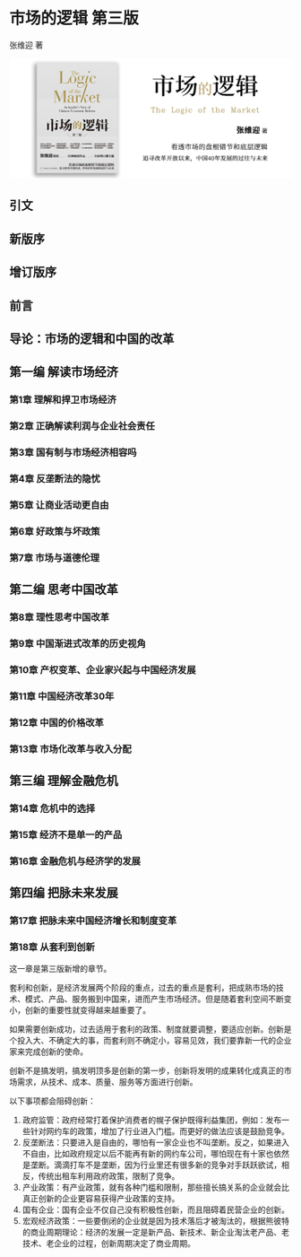 # 市场的逻辑 第三版

张维迎 著

![封面](contents/wx-cover.png)

## 引文

## 新版序

## 增订版序

## 前言

## 导论：市场的逻辑和中国的改革

## 第一编 解读市场经济

### 第1章 理解和捍卫市场经济

### 第2章 正确解读利润与企业社会责任

### 第3章 国有制与市场经济相容吗

### 第4章 反垄断法的隐忧

### 第5章 让商业活动更自由

### 第6章 好政策与坏政策

### 第7章 市场与道德伦理

## 第二编 思考中国改革

### 第8章 理性思考中国改革

### 第9章 中国渐进式改革的历史视角

### 第10章 产权变革、企业家兴起与中国经济发展

### 第11章 中国经济改革30年

### 第12章 中国的价格改革

### 第13章 市场化改革与收入分配

## 第三编 理解金融危机

### 第14章 危机中的选择

### 第15章 经济不是单一的产品

### 第16章 金融危机与经济学的发展

## 第四编 把脉未来发展

### 第17章 把脉未来中国经济增长和制度变革

### 第18章 从套利到创新

这一章是第三版新增的章节。

套利和创新，是经济发展两个阶段的重点，过去的重点是套利，把成熟市场的技术、模式、产品、服务搬到中国来，进而产生市场经济。但是随着套利空间不断变小，创新的重要性就变得越来越重要了。

如果需要创新成功，过去适用于套利的政策、制度就要调整，要适应创新。创新是个投入大、不确定大的事，而套利则不确定小，容易见效，我们要靠新一代的企业家来完成创新的使命。

创新不是搞发明，搞发明顶多是创新的第一步，创新将发明的成果转化成真正的市场需求，从技术、成本、质量、服务等方面进行创新。

以下事项都会阻碍创新：

1. 政府监管：政府经常打着保护消费者的幌子保护既得利益集团，例如：发布一些针对网约车的政策，增加了行业进入门槛。而更好的做法应该是鼓励竞争。
2. 反垄断法：只要进入是自由的，哪怕有一家企业也不叫垄断。反之，如果进入不自由，比如政府规定以后不能再有新的网约车公司，哪怕现在有十家也依然是垄断。滴滴打车不是垄断，因为行业里还有很多新的竞争对手跃跃欲试，相反，传统出租车利用政府政策，限制了竞争。
3. 产业政策：有产业政策，就有各种门槛和限制，那些擅长搞关系的企业就会比真正创新的企业更容易获得产业政策的支持。
4. 国有企业：国有企业不仅自己没有积极性创新，而且阻碍着民营企业的创新。
5. 宏观经济政策：一些要倒闭的企业就是因为技术落后才被淘汰的，根据熊彼特的商业周期理论：经济的发展一定是新产品、新技术、新企业淘汰老产品、老技术、老企业的过程，创新周期决定了商业周期。
